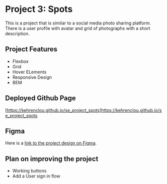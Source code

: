 # Project 3: Spots

This is a project that is similar to a social media photo sharing platform.  There is a user profile with avatar and grid of photographs with a short description.
## Project Features

- Flexbox
- Grid
- Hover ELements
- Responsive Design
- BEM

## Deployed Github Page
[https://kehrenclou.github.io/se_project_spots]https://kehrenclou.github.io/se_project_spots
## Figma

Here is a [link to the project design on Figma](https://www.figma.com/file/BBNm2bC3lj8QQMHlnqRsga/Sprint-3-Project%3A-Spots?type=design&node-id=0-1&mode=design&t=JiWpEtqxwfvfB7ba-0).

## Plan on improving the project
- Working buttons
- Add a User sign in flow
